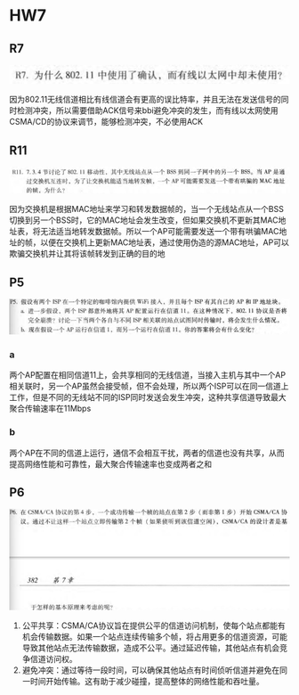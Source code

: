 # HW7



## R7

![image-20231210164455693](assets/image-20231210164455693.png)

因为802.11无线信道相比有线信道会有更高的误比特率，并且无法在发送信号的同时检测冲突，所以需要借助ACK信号来bbi避免冲突的发生，而有线以太网使用CSMA/CD的协议来调节，能够检测冲突，不必使用ACK



## R11

![image-20231210164550721](assets/image-20231210164550721.png)

因为交换机是根据MAC地址来学习和转发数据帧的，当一个无线站点从一个BSS切换到另一个BSS时，它的MAC地址会发生改变，但如果交换机不更新其MAC地址表，将无法适当地转发数据帧。所以一个AP可能需要发送一个带有哄骗MAC地址的帧，以便在交换机上更新MAC地址表，通过使用伪造的源MAC地址，AP可以欺骗交换机并让其将该帧转发到正确的目的地



## P5

![image-20231210164606216](assets/image-20231210164606216.png)

### a

两个AP配置在相同信道11上，会共享相同的无线信道，当接入主机与其中一个AP相关联时，另一个AP虽然会接受帧，但不会处理，所以两个ISP可以在同一信道上工作，但是不同的无线站不同的ISP同时发送会发生冲突，这种共享信道导致最大聚合传输速率在11Mbps



### b

两个AP在不同的信道上运行，通信不会相互干扰，两者的信道也没有共享，从而提高网络性能和可靠性，最大聚合传输速率也变成两者之和



## P6

![image-20231210164641427](assets/image-20231210164641427.png)

1. 公平共享：CSMA/CA协议旨在提供公平的信道访问机制，使每个站点都能有机会传输数据。如果一个站点连续传输多个帧，将占用更多的信道资源，可能导致其他站点无法传输数据，造成不公平。通过延迟传输，其他站点有机会竞争信道访问权。
2. 避免冲突：通过等待一段时间，可以确保其他站点有时间侦听信道并避免在同一时间开始传输。这有助于减少碰撞，提高整体的网络性能和吞吐量。
